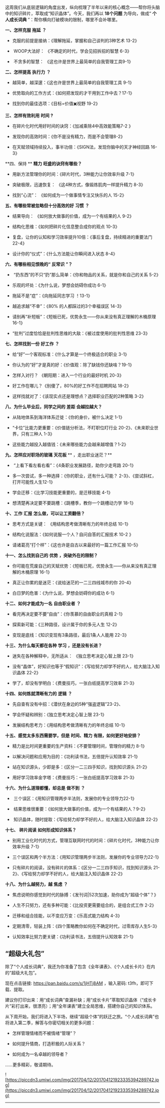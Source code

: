 这周我们从底层逻辑的角度出发，纵向梳理了半年以来的核心概念——帮你将头脑中的知识碎片，萃取成“知识晶体”。今天，我们再以 **18个问题** 为导向，做成“ **个人成长词典** ”：帮你横向打破模块的限制，哪里不会补哪里。

 **一、怎样克服**  **拖延**  **？**

* 克服的前提是接纳：《理解拖延，掌握和自己谈判的3种艺术 13-2》

*  WOOP大法好： 《不确定的时代，学会见招拆招的智慧 6-3》

*  不贪多的智慧： 《这也许是世界上最简单的自我管理工具9-1》    

 **二、怎样提高**  **执行力**  **？**

* 越简单，越深邃：《这也许是世界上最简单的自我管理工具 9-1》

* 优势取向的工作方式：《如何把发现的才干用到工作中去？17-1》

* 找到你的最佳选项：《目标=价值✖️视野 19-2》

 **三、怎样有效利用**  **时间**  **?**

* 在碎片化时代用好时间的诀窍：《加减乘除4中高效能策略7-2 》

* 发现你的高效时间：《你不是没有精力，而是不会管理8-2》

* 在天赋领域持续投入，事半功倍：《SIGN法，发现你脑中的天才神经回路 16-3》

 **四、保持 **  **精力**  **旺盛的诀窍有哪些？**

* 用新方法管理你的时间：《碎片时代，3种能力让你效率升级 7-1》

* 突破极限，迅速恢复： 《这4种方式，像锻炼肌肉一样提升精力 8-3》

* 找到“心流”： 《如何成为一个做事情专注又快乐的人 15-2》    

 **五、有哪些常被忽略但十分高效的好**  **习惯**  **？**

* 结果导向： 《如何放大做事的价值，成为一个有结果的人 9-2》

* 结构化思维：《如何把碎片化信息整合成你的观点 10-3》

* 复盘，让你的认知和学习效率提升10倍：《事后复盘，持续精进的重要法门 22-4》

* 设计你的“仪式”：《什么方法能让你瞬间进入状态 8-4》

 **六、有哪些相见恨晚的“**  **反常识**  **”？**

*  “扔东西”的不只“扔”那么简单：《你和物品的关系，就是你和自己的关系 5-2》

* 乐观的坏处：《为什么说，梦想会妨碍你成功 6-1》

* 拖延不是“症”：《向拖延同志学习 ！13-1》

* 越追求越“不幸”：《80% 的人都踩过的3个幸福误区 14-3》

* 请别再“补短板”：《短板已死，优势永生——你从来没有真正理解的木桶原理 16-1》

* “批判”过度恰恰是批判性思维的大敌：《被过度使用的批判性思维 23-3》

 **七、怎样找到一份**  **好工作**  **？**

* 给“好”一个客观标准：《什么才算是一个终极适合的职业 3-1》

* 你认为的“好”才是真的好：《价值观：除了缺钱你还缺啥？19-1》

* 怎样入对行？ 《朝阳期：进入一个行业的最好时机 20-3》

* 好工作在哪儿？《别傻了，80%的好工作不在招聘网站 18-2》

* 这样找就对了：《该现实点还是理想点？选择职业匹配的2种策略 3-2》

 **八、为什么毕业后，同学之间的**  **差距**  **会越拉越大？**

* 从陆地体系到海洋体系迁徙：《你的身价，被什么决定 1-1》

* “卡位”比能力更重要：《价值链分析法，不盯职位盯行业 20-2》、《未来职业世界，只有三种人 1-3》

* 这些能力越投入越值钱：《未来哪些能力会越来越增值？1-2》

 **九、怎样应对职场的玻璃**  **天花板**  ** ，走出职业迷茫？**

*  “上看下看左看右看”：《4条职业发展路径，助你少走弯路 20-1》

* 多一次尝试，多一种选择：《你的职业，还有什么可能？ 2-3》、《尝试斜杠，打开可能性人生12-1》

* 学会迁移：《比学习技能更重要的，是迁移技能 4-1》

* 想清楚再决定要不要跳槽：《跳槽季，教你一个跳槽动力学 18-1》

 **十、工作**  **汇报**  **怎么做，可以让工资翻倍？**

* 思考方式是关键： 《用结构思考做清晰有力的年终总结 10-1》

* 结构化说服法：《如何说服一个人？自问自答的汇报技术 10-2 》

* 请诸葛亮“打个样”：《这也许是自古以来最好的一篇工作汇报 10-5》

 **十一、怎么找到自己的**  **优势**  **，突破外在的限制？**

* 你可能在荒废自己的天赋优势：《短板已死，优势永生——你从来没有真正理解的木桶原理 16-1》

* 真正让你累的是迷茫：《说给迷茫的一二三四线城市的你 20-4》

* 白日梦的危害：《为什么说，梦想会妨碍你的成功 6-1》

 **十二、如何才能成为一名**  **自由职业者**  **？**

* 看完再决定要不要“自由”：《你羡慕的自由职业的真相 2-1》

* 探索新可能：《三种路径，设计属于你的多元人生 12-2》

* 变现是底线：《知识变现有3条路径，最后1条人人能用 22-3》

 **十三、为什么每天都在各种**  **学习**  **，还是没有长进？**

* 迷失在各种解释中，无所适从： 《独立思考决定心智上限 23-1》

* 没有“晶体”，好知识也等于“假知识”：《写给努力却学不好的人，给大脑注入知识晶体 22-2》

* 学了，却没有学明白：《费曼技巧，一张白纸提高学习效率 21-3》

 **十四、如何炼就清晰有力的**  **逻辑**  **？**

* 先自查有没有中招：《潜伏在身边的5种“强盗逻辑”23-2》、

* 学会怀疑和辨别：《独立思考决定心智上限 23-1》

* 发展结构思考力：《用结构思考做清晰有力的年终总结 10-1》

 **十五、感觉太多东西需要学，但是**  **时间、精力**  **有限，如何更好地安排？**

* 精力是比时间更重要的生产资料：《不要管理时间，管理你的精力 8-1》

* 以解决问题和应用为目的：《功利读书法，五倍提升认知效率 21-1》

* 站在知识源头，少即是多：《区分一二三四手知识，找到知识源头 21-2》

* 用好学习效率金字塔：《费曼技巧：一张白纸提高学习效率 21-3》

 **十六、为什么道理都懂，却总是**  **做不到**  **？**

*  三个误区：《用知识管理两步半法则，发展你的专业领导力22-1》

*  结果思维很重要：《如何放大做事的价值，成为一个有结果的人？9-2》

*  知识晶体，随时提取：《写给努力却学不好的人，给大脑注入知识晶体 22-2》

 **十七、**  **碎片阅读**  **如何形成知识体系？**

* 别用工业化时代的方式，管理互联网时代的时间：《碎片化时代，3种能力让你效率升级 7-1》

* 三个误区和两个半方法：《用知识管理两步半法则，发展你的专业领导力22-1》

* 只有碎片的阅读，没有碎片的体系：《区分一二三四手知识，找到知识源头 21-2》、《写给努力却学不好的人，给大脑注入知识晶体 22-2》

 **十八、为什么越努力，越**  **焦虑**  **？**

* 焦虑说明你感觉到时代的脉搏：《发刊词|52次加速，助你成为“超级个体”？》

* 人生不只努力，还有多种可能：《比投资更需要组合的，是组合式工作 2-2》

* 迁移和组合技能，以不变应万变：《乐高式能力结构 4-3》

* 定期清零，轻装上阵：《四个策略教你如何在不确定时代，过零库存人生5-3》

* 认知效率比努力更关键：《功利读书法，五倍提升认知效率 21-1》

## “超级大礼包”

除了“个人成长词典”，我还为你准备了包含《全年课表》、《个人成长卡片》在内的“超级大礼包”。

现在点击链接: https://pan.baidu.com/s/1jHTj8AM ，输入密码: t3fh，即可下载、提取。

建议你打印出来：用“成长词典”查漏补缺；用“成长卡片”萃取知识晶体（“成长卡片”彩打出来，很漂亮）；用“全年课表”建立全局思维，搭建你自己的知识体系。

从下周开始，我们将进入下半场，继续“超级个体”的跃迁之旅。“个人成长词典”也将进入第二季，解答与你密切相关的更多问题：

* 怎样管理情绪而不被情绪“管理”？

* 如何提升情商，打造积极的人际关系？

* 如何成为一名卓越的领导者？

……更多精彩，敬请期待。

![https://piccdn3.umiwi.com/img/201704/12/201704121923335394289742.jpg](https://piccdn3.umiwi.com/img/201704/12/201704121923335394289742.jpg)

---
